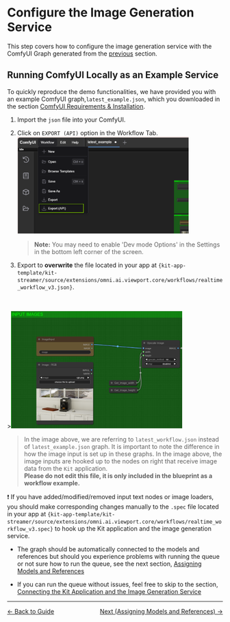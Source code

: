 # Configure the Image Generation Service

This step covers how to configure the image generation service with the ComfyUI Graph generated from the [previous](./comfyui_graph_setup.md) section.

## **Running ComfyUI Locally as an Example Service**

To quickly reproduce the demo functionalities, we have provided you with an example ComfyUI graph,`latest_example.json`, which you downloaded in the section [ComfyUI Requirements & Installation](./comfyui_install.md).

1. Import the `json` file into your ComfyUI.
2. Click on `EXPORT (API)` option in the Workflow Tab. 
   </br>
    <img src="../images/exportAPI.png" width=400>
   >**Note:** You may need to enable 'Dev mode Options' in the Settings in the bottom left corner of the screen. 

3. Export to **overwrite** the file located in your app at `{kit-app-template/kit-streamer/source/extensions/omni.ai.viewport.core/workflows/realtime_workflow_v3.json}`. 
</br>
</br>
><img src="../images/image_loader.png" width=400 >

>In the image above, we are referring to `latest_workflow.json` instead of `latest_example.json` graph. It is important to note the difference in how the image input is set up in these graphs. In the image above, the image inputs are hooked up to the nodes on right that receive image data from the `Kit` application. </br>
>**Please do not edit this file, it is only included in the blueprint as a workflow example.** 

  :exclamation: If you have added/modified/removed input text nodes or image loaders, you should make corresponding changes manually to the `.spec` file located in your app at `{kit-app-template/kit-streamer/source/extensions/omni.ai.viewport.core/workflows/realtime_workflow_v3.spec}` to hook up the Kit application and the image generation service.


* The graph should be automatically connected to the models and references but should you experience problems with running the queue or not sure how to run the queue, see the next section, [Assigning Models and References](./assign_models_refs.md)

* If you can run the queue without issues, feel free to skip to the section, [Connecting the Kit Application and the Image Generation Service](./connect_comfyui_app.md)

----
<span style="float:left;">[&larr; Back to Guide](../README.md)</span>                     <span style="float: right;">[Next (Assigning Models and References) &rarr;](./assign_models_refs.md)</span>
